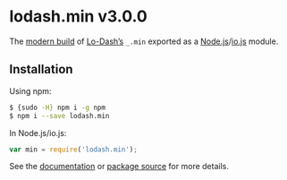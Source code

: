 # lodash.min v3.0.0

The [modern build](https://github.com/lodash/lodash/wiki/Build-Differences) of [Lo-Dash’s](https://lodash.com/) `_.min` exported as a [Node.js](http://nodejs.org/)/[io.js](https://iojs.org/) module.

## Installation

Using npm:

```bash
$ {sudo -H} npm i -g npm
$ npm i --save lodash.min
```

In Node.js/io.js:

```js
var min = require('lodash.min');
```

See the [documentation](https://lodash.com/docs#min) or [package source](https://github.com/lodash/lodash/blob/3.0.0-npm-packages/lodash.min/index.js) for more details.
